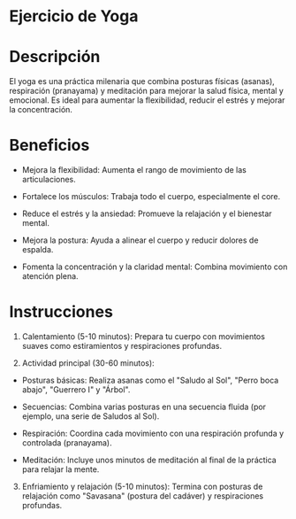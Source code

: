 # Ejercicio de Yoga

# Descripción
El yoga es una práctica milenaria que combina posturas físicas (asanas), respiración (pranayama) y meditación para mejorar la salud física, mental y emocional. Es ideal para aumentar la flexibilidad, reducir el estrés y mejorar la concentración.

# Beneficios
- Mejora la flexibilidad: Aumenta el rango de movimiento de las articulaciones.

- Fortalece los músculos: Trabaja todo el cuerpo, especialmente el core.

- Reduce el estrés y la ansiedad: Promueve la relajación y el bienestar mental.

- Mejora la postura: Ayuda a alinear el cuerpo y reducir dolores de espalda.

- Fomenta la concentración y la claridad mental: Combina movimiento con atención plena.


# Instrucciones
1. Calentamiento (5-10 minutos): Prepara tu cuerpo con movimientos suaves como estiramientos y respiraciones profundas.

2. Actividad principal (30-60 minutos):

- Posturas básicas: Realiza asanas como el "Saludo al Sol", "Perro boca abajo", "Guerrero I" y "Árbol".

- Secuencias: Combina varias posturas en una secuencia fluida (por ejemplo, una serie de Saludos al Sol).

- Respiración: Coordina cada movimiento con una respiración profunda y controlada (pranayama).

- Meditación: Incluye unos minutos de meditación al final de la práctica para relajar la mente.

3. Enfriamiento y relajación (5-10 minutos): Termina con posturas de relajación como "Savasana" (postura del cadáver) y respiraciones profundas.